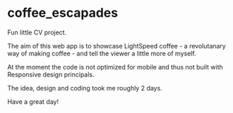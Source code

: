 # coffee_escapades

Fun little CV project.

The aim of this web app is to showcase LightSpeed coffee - a revolutanary way of making coffee - and tell the viewer a little more of myself.

At the moment the code is not optimized for mobile and thus not built with Responsive design principals.

The idea, design and coding took me roughly 2 days.

Have a great day!